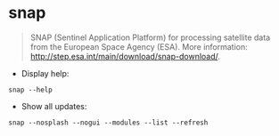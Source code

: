 # snap

> SNAP (Sentinel Application Platform) for processing satellite data from the European Space Agency (ESA).
> More information: <http://step.esa.int/main/download/snap-download/>.

- Display help:

`snap --help`

- Show all updates:

`snap --nosplash --nogui --modules --list --refresh`
